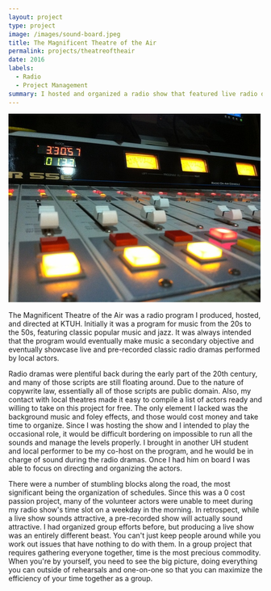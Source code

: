```yaml
---
layout: project
type: project
image: /images/sound-board.jpeg
title: The Magnificent Theatre of the Air
permalink: projects/theatreoftheair
date: 2016
labels:
  - Radio
  - Project Management
summary: I hosted and organized a radio show that featured live radio dramas using local actors.
---
```


<div class="ui large image">
  <img class="ui image" src="/images/sound-board.jpeg">
</div>

The Magnificent Theatre of the Air was a radio program I produced, hosted, and directed at KTUH. Initially it was a program for music from the 20s to the 50s, featuring classic popular music and jazz. It was always intended that the program would eventually make music a secondary objective and eventually showcase live and pre-recorded classic radio dramas performed by local actors.

Radio dramas were plentiful back during the early part of the 20th century, and many of those scripts are still floating around. Due to the nature of copywrite law, essentially all of those scripts are public domain. Also, my contact with local theatres made it easy to compile a list of actors ready and willing to take on this project for free. The only element I lacked was the background music and foley effects, and those would cost money and take time to organize. Since I was hosting the show and I intended to play the occasional role, it would be difficult bordering on impossible to run all the sounds and manage the levels properly. I brought in another UH student and local performer to be my co-host on the program, and he would be in charge of sound during the radio dramas. Once I had him on board I was able to focus on directing and organizing the actors.

There were a number of stumbling blocks along the road, the most significant being the organization of schedules. Since this was a 0 cost passion project, many of the volunteer actors were unable to meet during my radio show's time slot on a weekday in the morning. In retrospect, while a live show sounds attractive, a pre-recorded show will actually sound attractive. I had organized group efforts before, but producing a live show was an entirely different beast. You can't just keep people around while you work out issues that have nothing to do with them. In a group project that requires gathering everyone together, time is the most precious commodity. When you're by yourself, you need to see the big picture, doing everything you can outside of rehearsals and one-on-one so that you can maximize the efficiency of your time together as a group.
